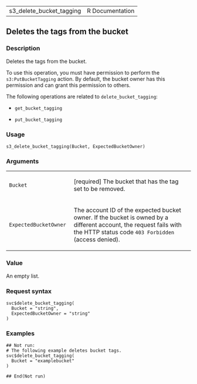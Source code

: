 <table style="width: 100%;">
<tbody>
<tr class="odd">
<td>s3_delete_bucket_tagging</td>
<td style="text-align: right;">R Documentation</td>
</tr>
</tbody>
</table>

## Deletes the tags from the bucket

### Description

Deletes the tags from the bucket.

To use this operation, you must have permission to perform the
`s3:PutBucketTagging` action. By default, the bucket owner has this
permission and can grant this permission to others.

The following operations are related to `delete_bucket_tagging`:

-   `get_bucket_tagging`

-   `put_bucket_tagging`

### Usage

    s3_delete_bucket_tagging(Bucket, ExpectedBucketOwner)

### Arguments

<table>
<colgroup>
<col style="width: 35%" />
<col style="width: 65%" />
</colgroup>
<tbody>
<tr class="odd">
<td><code id="s3_delete_bucket_tagging_:_Bucket">Bucket</code></td>
<td><p>[required] The bucket that has the tag set to be
removed.</p></td>
</tr>
<tr class="even">
<td><code
id="s3_delete_bucket_tagging_:_ExpectedBucketOwner">ExpectedBucketOwner</code></td>
<td><p>The account ID of the expected bucket owner. If the bucket is
owned by a different account, the request fails with the HTTP status
code <code style="white-space: pre;">⁠403 Forbidden⁠</code> (access
denied).</p></td>
</tr>
</tbody>
</table>

### Value

An empty list.

### Request syntax

    svc$delete_bucket_tagging(
      Bucket = "string",
      ExpectedBucketOwner = "string"
    )

### Examples

    ## Not run: 
    # The following example deletes bucket tags.
    svc$delete_bucket_tagging(
      Bucket = "examplebucket"
    )

    ## End(Not run)
